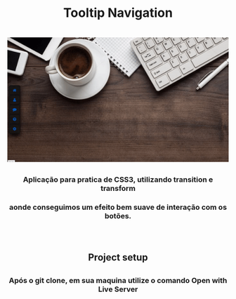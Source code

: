 <h1 align="center">Tooltip Navigation </h1>

<h1 align="center">
  <img alt="ToolTipe Navigation" title="#TooltipNavigation" src="./assets/background.gif" />
</h1>

<h3 align="center"> Aplicação para pratica de CSS3, utilizando transition e transform </h3>
<h3 align="center"> aonde conseguimos um efeito bem suave de interação com os botões. <h3>

<br>
<h2 align="center">Project setup <h2>
  <h3 align="center">Após o git clone, em sua maquina utilize o comando Open with Live Server </h3>
